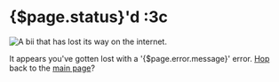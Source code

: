 <!-- Copyright (c) 2023-2025 Pridecraft Studios & contributors
	 SPDX-License-Identifier: CC-BY-SA-4.0
	 https://git.pridecraft.gay/website/blob/HEAD/LICENSE-CC-BY-SA-4.0 -->
<script lang="ts">
    import {page} from '$app/stores';
</script>

<div class="error">

# {$page.status}'d :3c

![A bii that has lost its way on the internet.](/assets/lost.webp)

It appears you've gotten lost with a '{$page.error.message}' error. [Hop](/frog) back to the [main page](/)?

</div>
